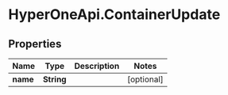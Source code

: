 # HyperOneApi.ContainerUpdate

## Properties
Name | Type | Description | Notes
------------ | ------------- | ------------- | -------------
**name** | **String** |  | [optional] 


